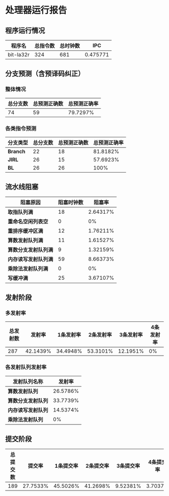 # 处理器运行报告
## 程序运行情况
|程序名|总指令数|总时钟数|IPC|
|---|---|---|---|
|bit-la32r|324|681|0.475771|

## 分支预测（含预译码纠正）
### 整体情况
|总分支数|总预测正确数|总预测正确率|
|---|---|---|
|74|59|79.7297%|

### 各类指令预测
|分支类型|总分支数|总预测正确数|总预测正确率|
|---|---|---|---|
|**Branch**| 22 | 18 | 81.8182%|
|**JIRL**| 26 | 15 | 57.6923%|
|**BL**| 26 | 26 | 100%|

## 流水线阻塞
|阻塞原因|阻塞时钟数|阻塞率|
|---|---|---|
|**取指队列满**| 18 | 2.64317%|
|**重命名空闲列表空**|0 | 0%|
|**重排序缓冲区满**|12 | 1.76211%|
|**算数发射队列满**|11 | 1.61527%|
|**算数分支发射队列满**|9 | 1.32159%|
|**内存读写发射队列满**|59 | 8.66373%|
|**乘除法发射队列满**|0 | 0%|
|**写缓冲满**|25 | 3.67107%|

## 发射阶段
### 多发射率
|总发射数|发射率|1条发射率|2条发射率|3条发射率|4条发射率|
|---|---|---|---|---|---|
|287|42.1439%|34.4948%|53.3101%|12.1951%|0%|

### 各发射队列发射率
|发射队列名称|发射率|
|---|---|
|**算数发射队列**|26.5786%|
|**算数分支发射队列**|33.7739%|
|**内存读写发射队列**|14.5374%|
|**乘除法发射队列**|0%|

## 提交阶段
|总提交数|提交率|1条提交率|2条提交率|3条提交率|4条提交率|
|---|---|---|---|---|---|
|189|27.7533%|45.5026%|41.2698%|9.52381%|3.7037%|
